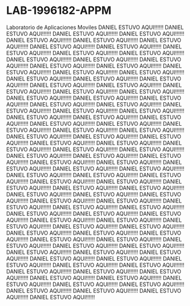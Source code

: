 # LAB-1996182-APPM
Laboratorio de Aplicaciones Moviles
DANIEL ESTUVO AQUI!!!!!!
DANIEL ESTUVO AQUI!!!!!!
DANIEL ESTUVO AQUI!!!!!!
DANIEL ESTUVO AQUI!!!!!!
DANIEL ESTUVO AQUI!!!!!!
DANIEL ESTUVO AQUI!!!!!!
DANIEL ESTUVO AQUI!!!!!!
DANIEL ESTUVO AQUI!!!!!!
DANIEL ESTUVO AQUI!!!!!!
DANIEL ESTUVO AQUI!!!!!!
DANIEL ESTUVO AQUI!!!!!!
DANIEL ESTUVO AQUI!!!!!!
DANIEL ESTUVO AQUI!!!!!!
DANIEL ESTUVO AQUI!!!!!!
DANIEL ESTUVO AQUI!!!!!!
DANIEL ESTUVO AQUI!!!!!!
DANIEL ESTUVO AQUI!!!!!!
DANIEL ESTUVO AQUI!!!!!!
DANIEL ESTUVO AQUI!!!!!!
DANIEL ESTUVO AQUI!!!!!!
DANIEL ESTUVO AQUI!!!!!!
DANIEL ESTUVO AQUI!!!!!!
DANIEL ESTUVO AQUI!!!!!!
DANIEL ESTUVO AQUI!!!!!!
DANIEL ESTUVO AQUI!!!!!!
DANIEL ESTUVO AQUI!!!!!!
DANIEL ESTUVO AQUI!!!!!!
DANIEL ESTUVO AQUI!!!!!!
DANIEL ESTUVO AQUI!!!!!!
DANIEL ESTUVO AQUI!!!!!!
DANIEL ESTUVO AQUI!!!!!!
DANIEL ESTUVO AQUI!!!!!!
DANIEL ESTUVO AQUI!!!!!!
DANIEL ESTUVO AQUI!!!!!!
DANIEL ESTUVO AQUI!!!!!!
DANIEL ESTUVO AQUI!!!!!!
DANIEL ESTUVO AQUI!!!!!!
DANIEL ESTUVO AQUI!!!!!!
DANIEL ESTUVO AQUI!!!!!!
DANIEL ESTUVO AQUI!!!!!!
DANIEL ESTUVO AQUI!!!!!!
DANIEL ESTUVO AQUI!!!!!!
DANIEL ESTUVO AQUI!!!!!!
DANIEL ESTUVO AQUI!!!!!!
DANIEL ESTUVO AQUI!!!!!!
DANIEL ESTUVO AQUI!!!!!!
DANIEL ESTUVO AQUI!!!!!!
DANIEL ESTUVO AQUI!!!!!!
DANIEL ESTUVO AQUI!!!!!!
DANIEL ESTUVO AQUI!!!!!!
DANIEL ESTUVO AQUI!!!!!!
DANIEL ESTUVO AQUI!!!!!!
DANIEL ESTUVO AQUI!!!!!!
DANIEL ESTUVO AQUI!!!!!!
DANIEL ESTUVO AQUI!!!!!!
DANIEL ESTUVO AQUI!!!!!!
DANIEL ESTUVO AQUI!!!!!!
DANIEL ESTUVO AQUI!!!!!!
DANIEL ESTUVO AQUI!!!!!!
DANIEL ESTUVO AQUI!!!!!!
DANIEL ESTUVO AQUI!!!!!!
DANIEL ESTUVO AQUI!!!!!!
DANIEL ESTUVO AQUI!!!!!!
DANIEL ESTUVO AQUI!!!!!!
DANIEL ESTUVO AQUI!!!!!!
DANIEL ESTUVO AQUI!!!!!!
DANIEL ESTUVO AQUI!!!!!!
DANIEL ESTUVO AQUI!!!!!!
DANIEL ESTUVO AQUI!!!!!!
DANIEL ESTUVO AQUI!!!!!!
DANIEL ESTUVO AQUI!!!!!!
DANIEL ESTUVO AQUI!!!!!!
DANIEL ESTUVO AQUI!!!!!!
DANIEL ESTUVO AQUI!!!!!!
DANIEL ESTUVO AQUI!!!!!!
DANIEL ESTUVO AQUI!!!!!!
DANIEL ESTUVO AQUI!!!!!!
DANIEL ESTUVO AQUI!!!!!!
DANIEL ESTUVO AQUI!!!!!!
DANIEL ESTUVO AQUI!!!!!!
DANIEL ESTUVO AQUI!!!!!!
DANIEL ESTUVO AQUI!!!!!!
DANIEL ESTUVO AQUI!!!!!!
DANIEL ESTUVO AQUI!!!!!!
DANIEL ESTUVO AQUI!!!!!!
DANIEL ESTUVO AQUI!!!!!!
DANIEL ESTUVO AQUI!!!!!!
DANIEL ESTUVO AQUI!!!!!!
DANIEL ESTUVO AQUI!!!!!!
DANIEL ESTUVO AQUI!!!!!!
DANIEL ESTUVO AQUI!!!!!!
DANIEL ESTUVO AQUI!!!!!!
DANIEL ESTUVO AQUI!!!!!!
DANIEL ESTUVO AQUI!!!!!!
DANIEL ESTUVO AQUI!!!!!!
DANIEL ESTUVO AQUI!!!!!!
DANIEL ESTUVO AQUI!!!!!!
DANIEL ESTUVO AQUI!!!!!!
DANIEL ESTUVO AQUI!!!!!!
DANIEL ESTUVO AQUI!!!!!!
DANIEL ESTUVO AQUI!!!!!!
DANIEL ESTUVO AQUI!!!!!!
DANIEL ESTUVO AQUI!!!!!!
DANIEL ESTUVO AQUI!!!!!!
DANIEL ESTUVO AQUI!!!!!!
DANIEL ESTUVO AQUI!!!!!!
DANIEL ESTUVO AQUI!!!!!!
DANIEL ESTUVO AQUI!!!!!!
DANIEL ESTUVO AQUI!!!!!!
DANIEL ESTUVO AQUI!!!!!!
DANIEL ESTUVO AQUI!!!!!!
DANIEL ESTUVO AQUI!!!!!!